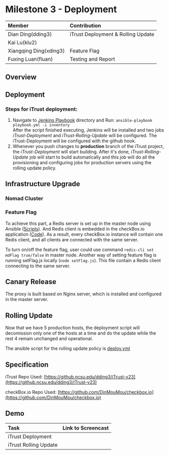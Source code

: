 # Milestone 3 - Deployment #

| Member                 | Contribution |
| :---                   | :---         |
| Dian Ding(dding3)      | iTrust Deployment & Rolling Update |
| Kai Lu(klu2)           |  |
| Xiangqing Ding(xding3) | Feature Flag |
| Fuxing Luan(fluan)     | Testing and Report |

## Overview ##

## Deployment ##

### Steps for iTrust deployment: 
1. Navigate to [Jenkins Playbook](Deployment/Jenkins) directory and Run: `ansible-playbook playbook.yml -i inventory`  
After the script finished executing, Jenkins will be installed and two jobs *iTrust-Deployment* and *iTrust-Rolling-Update* will be configured. The iTrust-Deployment will be configured with the github hook.
2. Whenever you push changes to **production** branch of the iTrust project, the *iTrust-Deployment* will start building. After it's done, *iTrust-Rolling-Update* job will start to build automatically and this job will do all the provisioning and configuring jobs for production servers using the rolling update policy.

## Infrastructure Upgrade ##

### Nomad Cluster ###

### Feature Flag ###
To achieve this part, a Redis server is set up in the master node using Ansible ([Scripts](https://github.ncsu.edu/dding3/DevOps/tree/M3/Feature%20Flag/Redis%20Server)). And Redis client is embedded in the checkBox.io application ([Code](https://github.com/DinMouMou/checkbox.io/blob/master/server-side/site/server.js)). As a result, every checkBox.io instance will contain one Redis client, and all clients are connected with the same server. 

To turn on/off the feature flag, user could use command `redis-cli set mdFlag true/false` in master node. Another way of setting feature flag is running setFlag.js locally (`node setFlag.js`). This file contain a Redis client connecting to the same server.


## Canary Release ##
The proxy is built based on Nginx server, which is installed and configured in the master server.

## Rolling Update ##
Now that we have 5 production hosts, the deployment script will decomission only one of the hosts at a time and do the update while the rest 4 remain unchanged and  operational.

The ansible script for the rolling update policy is [deploy.yml](Deployment/iTrustPostBuild/deploy.yml)

## Specification ##

iTrust Repo Used: [https://github.ncsu.edu/dding3/iTrust-v23](https://github.ncsu.edu/dding3/iTrust-v23)

checkBox.io Repo Used: [https://github.com/DinMouMou/checkbox.io](https://github.com/DinMouMou/checkbox.io)

## Demo ##

| Task                 | Link to Screencast |
| :---                   | :---         |
| iTrust Deployment      |  |
| iTrust Rolling Update           |  |

